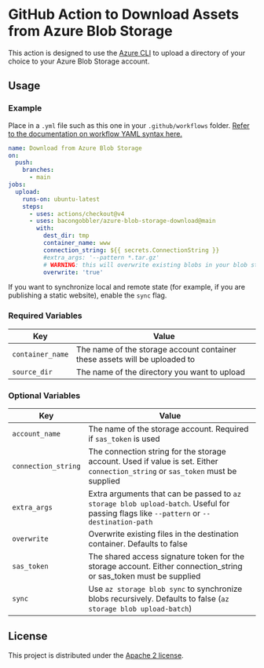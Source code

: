 # GitHub Action to Download Assets from Azure Blob Storage

This action is designed to use the [Azure CLI](https://docs.microsoft.com/en-us/cli/azure/install-azure-cli?view=azure-cli-latest) to upload a directory of your choice to your Azure Blob Storage account.

## Usage

### Example

Place in a `.yml` file such as this one in your `.github/workflows` folder. [Refer to the documentation on workflow YAML syntax here.](https://help.github.com/en/articles/workflow-syntax-for-github-actions)

```yaml
name: Download from Azure Blob Storage
on:
  push:
    branches:
      - main
jobs:
  upload:
    runs-on: ubuntu-latest
    steps:
      - uses: actions/checkout@v4
      - uses: bacongobbler/azure-blob-storage-download@main
        with:
          dest_dir: tmp
          container_name: www
          connection_string: ${{ secrets.ConnectionString }}
          #extra_args: '--pattern *.tar.gz'
          # WARNING: this will overwrite existing blobs in your blob storage
          overwrite: 'true'
```

If you want to synchronize local and remote state (for example, if you are publishing a static website), enable the `sync` flag.

### Required Variables

| Key                 | Value                                                                      |
|---------------------|----------------------------------------------------------------------------|
| `container_name`    | The name of the storage account container these assets will be uploaded to |
| `source_dir`        | The name of the directory you want to upload                               |

### Optional Variables

| Key                 | Value                                                                                                                                   |
|---------------------|-----------------------------------------------------------------------------------------------------------------------------------------|
| `account_name`      | The name of the storage account. Required if `sas_token` is used                                                                        |
| `connection_string` | The connection string for the storage account. Used if value is set. Either `connection_string` or `sas_token` must be supplied         |
| `extra_args`        | Extra arguments that can be passed to `az storage blob upload-batch`. Useful for passing flags like `--pattern` or `--destination-path` |
| `overwrite`         | Overwrite existing files in the destination container. Defaults to false                                                                |
| `sas_token`         | The shared access signature token for the storage account. Either connection\_string or sas\_token must be supplied                     |
| `sync`              | Use `az storage blob sync` to synchronize blobs recursively. Defaults to false (`az storage blob upload-batch`)                         |

## License

This project is distributed under the [Apache 2 license](LICENSE).
